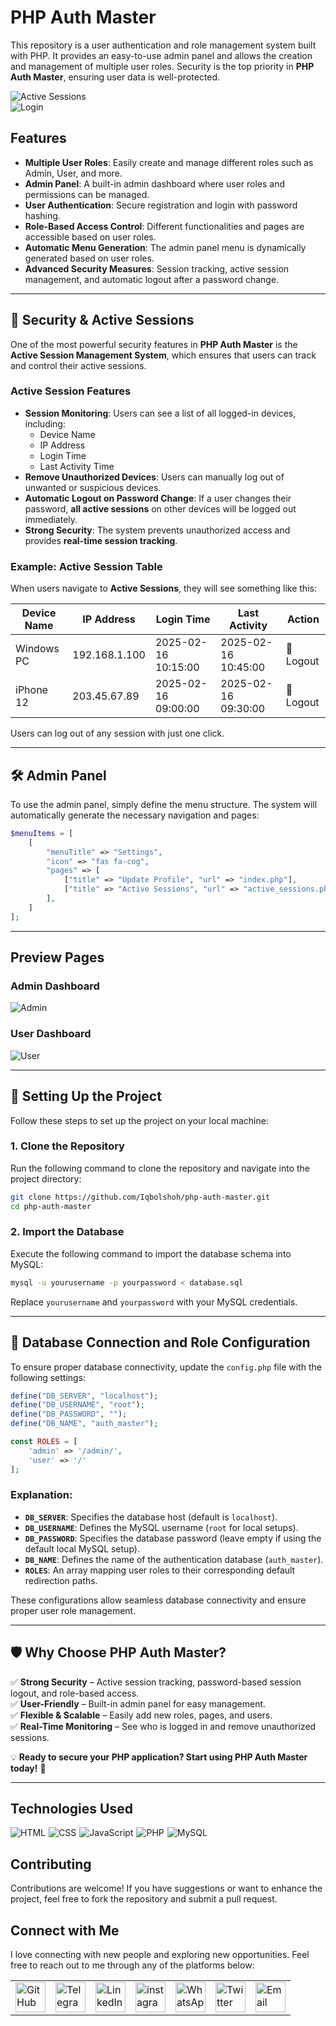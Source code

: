 # PHP Auth Master  

This repository is a user authentication and role management system built with PHP. It provides an easy-to-use admin panel and allows the creation and management of multiple user roles. Security is the top priority in **PHP Auth Master**, ensuring user data is well-protected.  

![Active Sessions](src/images/active_session.png)  
![Login](src/images/login.png)  

## Features  

- **Multiple User Roles**: Easily create and manage different roles such as Admin, User, and more.  
- **Admin Panel**: A built-in admin dashboard where user roles and permissions can be managed.  
- **User Authentication**: Secure registration and login with password hashing.  
- **Role-Based Access Control**: Different functionalities and pages are accessible based on user roles.  
- **Automatic Menu Generation**: The admin panel menu is dynamically generated based on user roles.  
- **Advanced Security Measures**: Session tracking, active session management, and automatic logout after a password change.  

---

## 🔐 Security & Active Sessions  

One of the most powerful security features in **PHP Auth Master** is the **Active Session Management System**, which ensures that users can track and control their active sessions.  

### Active Session Features  

- **Session Monitoring**: Users can see a list of all logged-in devices, including:  
  - Device Name  
  - IP Address  
  - Login Time  
  - Last Activity Time  
- **Remove Unauthorized Devices**: Users can manually log out of unwanted or suspicious devices.  
- **Automatic Logout on Password Change**: If a user changes their password, **all active sessions** on other devices will be logged out immediately.  
- **Strong Security**: The system prevents unauthorized access and provides **real-time session tracking**.  

### Example: Active Session Table  

When users navigate to **Active Sessions**, they will see something like this:  

| Device Name | IP Address | Login Time | Last Activity | Action |
|-------------|-----------|------------|--------------|--------|
| Windows PC | 192.168.1.100 | 2025-02-16 10:15:00 | 2025-02-16 10:45:00 | 🔴 Logout |
| iPhone 12  | 203.45.67.89  | 2025-02-16 09:00:00 | 2025-02-16 09:30:00 | 🔴 Logout |

Users can log out of any session with just one click.  

---

## 🛠 Admin Panel  

To use the admin panel, simply define the menu structure. The system will automatically generate the necessary navigation and pages:  

```php
$menuItems = [
    [
        "menuTitle" => "Settings",
        "icon" => "fas fa-cog",
        "pages" => [
            ["title" => "Update Profile", "url" => "index.php"],
            ["title" => "Active Sessions", "url" => "active_sessions.php"]
        ],
    ]
];
```

---

## Preview Pages  

### Admin Dashboard  
![Admin](src/images/admin_panel.png)  

### User Dashboard  
![User](src/images/user.png)  

---

## 🚀 Setting Up the Project  

Follow these steps to set up the project on your local machine:  

### 1. Clone the Repository  
Run the following command to clone the repository and navigate into the project directory:  

```bash
git clone https://github.com/Iqbolshoh/php-auth-master.git
cd php-auth-master
```

### 2. Import the Database  
Execute the following command to import the database schema into MySQL:  

```bash
mysql -u yourusername -p yourpassword < database.sql
```

Replace `yourusername` and `yourpassword` with your MySQL credentials.  

---

## 🔧 Database Connection and Role Configuration  

To ensure proper database connectivity, update the `config.php` file with the following settings:  

```php
define("DB_SERVER", "localhost");
define("DB_USERNAME", "root");
define("DB_PASSWORD", "");
define("DB_NAME", "auth_master");

const ROLES = [
    'admin' => '/admin/',
    'user' => '/'
];
```

### Explanation:  
- **`DB_SERVER`**: Specifies the database host (default is `localhost`).  
- **`DB_USERNAME`**: Defines the MySQL username (`root` for local setups).  
- **`DB_PASSWORD`**: Specifies the database password (leave empty if using the default local MySQL setup).  
- **`DB_NAME`**: Defines the name of the authentication database (`auth_master`).  
- **`ROLES`**: An array mapping user roles to their corresponding default redirection paths.  

These configurations allow seamless database connectivity and ensure proper user role management.  

---

## 🛡 Why Choose PHP Auth Master?  

✅ **Strong Security** – Active session tracking, password-based session logout, and role-based access.  
✅ **User-Friendly** – Built-in admin panel for easy management.  
✅ **Flexible & Scalable** – Easily add new roles, pages, and users.  
✅ **Real-Time Monitoring** – See who is logged in and remove unauthorized sessions.  

💡 **Ready to secure your PHP application? Start using PHP Auth Master today!** 🚀

---

## Technologies Used

<div style="display: flex; flex-wrap: wrap; gap: 5px;">
    <img src="https://img.shields.io/badge/HTML-%23F06529.svg?style=for-the-badge&logo=html5&logoColor=white"
        alt="HTML">
    <img src="https://img.shields.io/badge/CSS-%231572B6.svg?style=for-the-badge&logo=css3&logoColor=white" alt="CSS">
    <img src="https://img.shields.io/badge/JavaScript-%23323330.svg?style=for-the-badge&logo=javascript&logoColor=%23F7DF1E"
        alt="JavaScript">
     <img src="https://img.shields.io/badge/PHP-%23777BB4.svg?style=for-the-badge&logo=php&logoColor=white" alt="PHP">
   <img src="https://img.shields.io/badge/MySQL-%234479A1.svg?style=for-the-badge&logo=mysql&logoColor=white"
        alt="MySQL">
</div>


## Contributing

Contributions are welcome! If you have suggestions or want to enhance the project, feel free to fork the repository and submit a pull request.


## Connect with Me

I love connecting with new people and exploring new opportunities. Feel free to reach out to me through any of the platforms below:

<table>
    <tr>
        <td>
            <a href="https://github.com/iqbolshoh">
                <img src="https://raw.githubusercontent.com/rahuldkjain/github-profile-readme-generator/master/src/images/icons/Social/github.svg"
                    height="48" width="48" alt="GitHub" />
            </a>
        </td>
        <td>
            <a href="https://t.me/iqbolshoh_777">
                <img src="https://github.com/gayanvoice/github-active-users-monitor/blob/master/public/images/icons/telegram.svg"
                    height="48" width="48" alt="Telegram" />
            </a>
        </td>
        <td>
            <a href="https://www.linkedin.com/in/iiqbolshoh/">
                <img src="https://github.com/gayanvoice/github-active-users-monitor/blob/master/public/images/icons/linkedin.svg"
                    height="48" width="48" alt="LinkedIn" />
            </a>
        </td>
        <td>
            <a href="https://instagram.com/iqbolshoh_777" target="blank"><img align="center"
                    src="https://raw.githubusercontent.com/rahuldkjain/github-profile-readme-generator/master/src/images/icons/Social/instagram.svg"
                    alt="instagram" height="48" width="48" /></a>
        </td>
        <td>
            <a href="https://wa.me/qr/22PVFQSMQQX4F1">
                <img src="https://github.com/gayanvoice/github-active-users-monitor/blob/master/public/images/icons/whatsapp.svg"
                    height="48" width="48" alt="WhatsApp" />
            </a>
        </td>
        <td>
            <a href="https://x.com/iqbolshoh_777">
                <img src="https://img.shields.io/badge/X-000000?style=for-the-badge&logo=x&logoColor=white" height="48"
                    width="48" alt="Twitter" />
            </a>
        </td>
        <td>
            <a href="mailto:iilhomjonov777@gmail.com">
                <img src="https://github.com/gayanvoice/github-active-users-monitor/blob/master/public/images/icons/gmail.svg"
                    height="48" width="48" alt="Email" />
            </a>
        </td>
    </tr>
</table>
